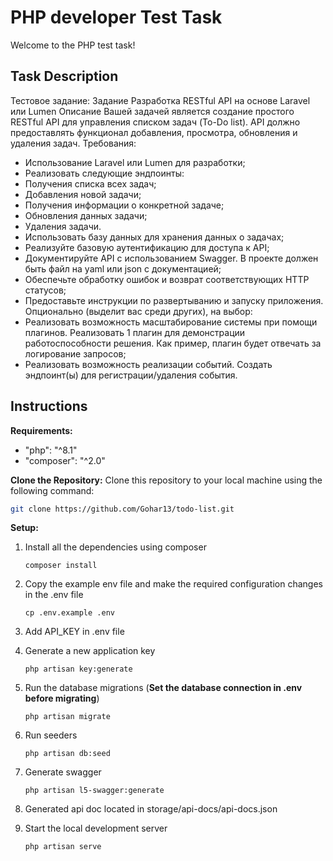 # PHP developer Test Task

Welcome to the PHP test task!

## Task Description

Тестовое задание:
Задание Разработка RESTful API на основе Laravel или Lumen
Описание Вашей задачей является создание простого RESTful API для управления списком задач (To-Do list). API должно предоставлять функционал добавления, просмотра, обновления и удаления задач.
Требования:
- Использование Laravel или Lumen для разработки;
- Реализовать следующие эндпоинты:
- Получения списка всех задач;
- Добавления новой задачи;
- Получения информации о конкретной задаче;
- Обновления данных задачи;
- Удаления задачи.
- Использовать базу данных для хранения данных о задачах;
- Реализуйте базовую аутентификацию для доступа к API;
- Документируйте API с использованием Swagger. В проекте должен быть файл на yaml или json с документацией;
- Обеспечьте обработку ошибок и возврат соответствующих HTTP статусов;
- Предоставьте инструкции по развертыванию и запуску приложения.
Опционально (выделит вас среди других), на выбор:
- Реализовать возможность масштабирование системы при помощи плагинов. Реализовать 1 плагин для демонстрации работоспособности решения. Как пример, плагин будет отвечать за логирование запросов;
- Реализовать возможность реализации событий. Создать эндпоинт(ы) для регистрации/удаления события.


## Instructions

**Requirements:**
 - "php": "^8.1"
 - "composer": "^2.0"

**Clone the Repository:**
Clone this repository to your local machine using the following command:
```bash
git clone https://github.com/Gohar13/todo-list.git
```
**Setup:**
1. Install all the dependencies using composer
   ```
   composer install
   ```

2. Copy the example env file and make the required configuration changes in the .env file
   ```
   cp .env.example .env
   ```
3. Add API_KEY in .env file

4. Generate a new application key
   ```
   php artisan key:generate
   ```
   
5. Run the database migrations (**Set the database connection in .env before migrating**)
   ```
   php artisan migrate
   ```

6. Run seeders
   ```
   php artisan db:seed
   ```
   
7. Generate swagger
   ```
   php artisan l5-swagger:generate
   ```
8. Generated api doc located in storage/api-docs/api-docs.json

9. Start the local development server
   ```
   php artisan serve
   ```
